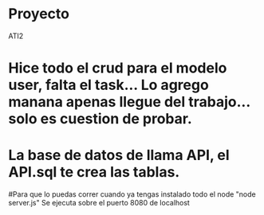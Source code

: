 # Proyecto
ATI2


# Hice todo el crud para el modelo user, falta el task... Lo agrego manana apenas llegue del trabajo... solo es cuestion de probar.

# La base de datos de llama API, el API.sql te crea las tablas.

#Para que lo puedas correr cuando ya tengas instalado todo el node "node server.js" 
Se ejecuta sobre el puerto 8080 de localhost 
